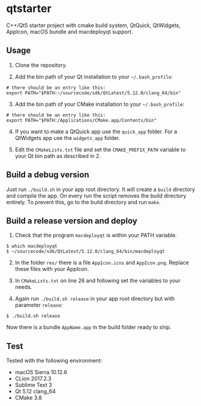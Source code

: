 # qtstarter
C++/Qt5 starter project with cmake build system, QtQuick, QtWidgets, AppIcon, macOS bundle and macdeployqt support.

## Usage
1. Clone the repository.

2. Add the bin path of your Qt installation to your `~/.bash_profile`:

```
# there should be an entry like this:
export PATH="$PATH:~/sourcecode/sdk/QtLatest/5.12.0/clang_64/bin"
```

3. Add the bin path of your CMake installation to your `~/.bash_profile`:

```
# there should be an entry like this:
export PATH="$PATH:/Applications/CMake.app/Contents/bin"
```

4. If you want to make a QtQuick app use the `quick_app` folder. For a QtWidgets app use the `widgets_app` folder.

5. Edit the `CMakeLists.txt` file and set the `CMAKE_PREFIX_PATH` variable to your Qt bin path as described in 2.

## Build a debug version
Just run `./build.sh` in your app root directory. It will create a `build` directory and compile the app. On every run the script removes the build directory entirely. To prevent this, go to the build directory and run `make`.

## Build a release version and deploy
1. Check that the program `macdeployqt` is within your PATH variable.

```
$ which macdeployqt
$ ~/sourcecode/sdk/QtLatest/5.12.0/clang_64/bin/macdeployqt
```

2. In the folder `res/` there is a file `AppIcon.icns` and `AppIcon.png`. Replace these files with your AppIcon. 

3. In `CMakeLists.txt` on line 26 and following set the variables to your needs.

4. Again run `./build.sh release` in your app root directory but with parameter `release`:

```
$ ./build.sh release
```

Now there is a bundle `AppName.app` in the build folder ready to ship.

## Test
Tested with the following environment:

- macOS Sierra 10.12.6 
- CLion 2017.2.3 
- Sublime Text 3
- Qt 5.12 clang_64
- CMake 3.8
